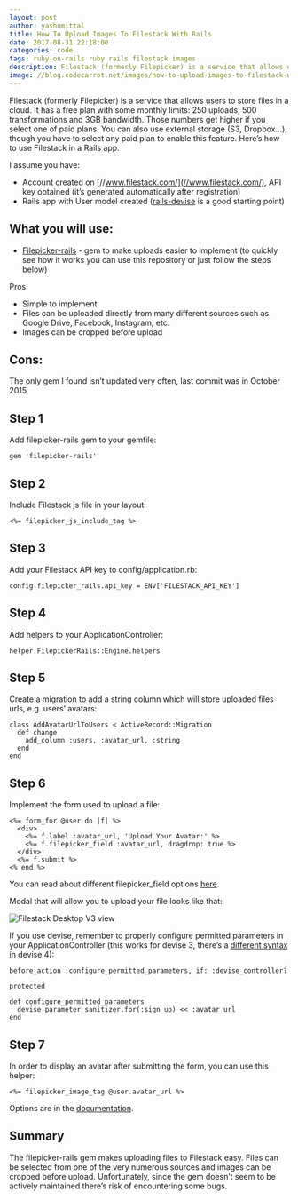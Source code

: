 ```yaml
---
layout: post
author: yashumittal
title: How To Upload Images To Filestack With Rails
date: 2017-08-31 22:18:00
categories: code
tags: ruby-on-rails ruby rails filestack images
description: Filestack (formerly Filepicker) is a service that allows users to store files in a cloud. Here’s how to use Filestack in a Rails app.
image: //blog.codecarrot.net/images/how-to-upload-images-to-filestack-with-rails.png
---
```


Filestack (formerly Filepicker) is a service that allows users to store files in a cloud. It has a free plan with some monthly limits: 250 uploads, 500 transformations and 3GB bandwidth. Those numbers get higher if you select one of paid plans. You can also use external storage (S3, Dropbox…), though you have to select any paid plan to enable this feature. Here’s how to use Filestack in a Rails app.

I assume you have:

* Account created on [//www.filestack.com/](//www.filestack.com/), API key obtained (it’s generated automatically after registration)
* Rails app with User model created ([rails-devise](//github.com/RailsApps/rails-devise) is a good starting point)

## What you will use:

* [Filepicker-rails](//github.com/Ink/filepicker-rails) - gem to make uploads easier to implement (to quickly see how it works you can use this repository or just follow the steps below)

Pros:

* Simple to implement
* Files can be uploaded directly from many different sources such as Google Drive, Facebook, Instagram, etc.
* Images can be cropped before upload

## Cons:

The only gem I found isn’t updated very often, last commit was in October 2015

## Step 1

Add filepicker-rails gem to your gemfile:

```
gem 'filepicker-rails'
```

## Step 2

Include Filestack js file in your layout:
```
<%= filepicker_js_include_tag %>
```

## Step 3

Add your Filestack API key to config/application.rb:

```
config.filepicker_rails.api_key = ENV['FILESTACK_API_KEY']
```

## Step 4

Add helpers to your ApplicationController:

```
helper FilepickerRails::Engine.helpers
```

## Step 5

Create a migration to add a string column which will store uploaded files urls, e.g. users’ avatars:

```
class AddAvatarUrlToUsers < ActiveRecord::Migration
  def change
    add_column :users, :avatar_url, :string
  end
end
```

## Step 6

Implement the form used to upload a file:

```
<%= form_for @user do |f| %>
  <div>
    <%= f.label :avatar_url, 'Upload Your Avatar:' %>
    <%= f.filepicker_field :avatar_url, dragdrop: true %>
  </div>
  <%= f.submit %>
<% end %>
```

You can read about different filepicker_field options [here](//www.rubydoc.info/github/Ink/filepicker-rails/master/FilepickerRails/FormHelper).

Modal that will allow you to upload your file looks like that:

![Filestack Desktop V3 view](//blog.codecarrot.net/images/filestack-desktop-initial-view.jpg)

If you use devise, remember to properly configure permitted parameters in your ApplicationController (this works for devise 3, there’s a [different syntax](//github.com/plataformatec/devise#strong-parameters) in devise 4):

```
before_action :configure_permitted_parameters, if: :devise_controller?

protected

def configure_permitted_parameters
  devise_parameter_sanitizer.for(:sign_up) << :avatar_url
end
```

## Step 7

In order to display an avatar after submitting the form, you can use this helper:

```
<%= filepicker_image_tag @user.avatar_url %>
```

Options are in the [documentation](//www.rubydoc.info/github/Ink/filepicker-rails/master/FilepickerRails/ApplicationHelper#filepicker_image_tag-instance_method).

## Summary

The filepicker-rails gem makes uploading files to Filestack easy. Files can be selected from one of the very numerous sources and images can be cropped before upload. Unfortunately, since the gem doesn’t seem to be actively maintained there’s risk of encountering some bugs.
